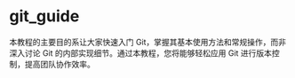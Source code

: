 # git_guide
本教程的主要目的系让大家快速入门 Git，掌握其基本使用方法和常规操作，而非深入讨论 Git 的内部实现细节。通过本教程，您将能够轻松应用 Git 进行版本控制，提高团队协作效率。
